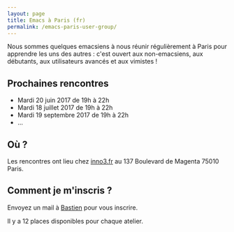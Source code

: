 ```yaml
---
layout: page
title: Emacs à Paris (fr)
permalink: /emacs-paris-user-group/
---
```


Nous sommes quelques emacsiens à nous réunir régulièrement à Paris
pour apprendre les uns des autres : c'est ouvert aux non-emacsiens,
aux débutants, aux utilisateurs avancés et aux vimistes !

## Prochaines rencontres
    
- Mardi 20 juin 2017 de 19h à 22h
- Mardi 18 juillet 2017 de 19h à 22h
- Mardi 19 septembre 2017 de 19h à 22h
- ...

## Où ?

Les rencontres ont lieu chez [inno3.fr](http://inno3.fr) au 137 Boulevard de Magenta
75010 Paris.

## Comment je m'inscris ?

Envoyez un mail à [Bastien](mailto:bzg+emacs@bzg.fr?subject=EmacsParis) pour vous inscrire.

Il y a 12 places disponibles pour chaque atelier.

<!-- https://gitlab.com/bzg2/emacsparis -->

